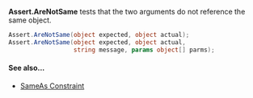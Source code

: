 **Assert.AreNotSame** tests that the two arguments do not reference the same object.

```csharp
Assert.AreNotSame(object expected, object actual);
Assert.AreNotSame(object expected, object actual,
                  string message, params object[] parms);
```

#### See also...
 * [SameAs Constraint](xref:SameAsConstraint)
